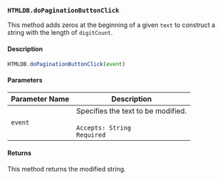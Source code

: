 ### `HTMLDB.doPaginationButtonClick`

This method adds zeros at the beginning of a given `text` to construct a string with the length of `digitCount`.

#### Description

```javascript
HTMLDB.doPaginationButtonClick(event)
```

#### Parameters

| Parameter Name             | Description                               |
| -------------------------- | ----------------------------------------- |
| `event` | Specifies the text to be modified.<br><br>`Accepts: String`<br>`Required` |

#### Returns

This method returns the modified string.